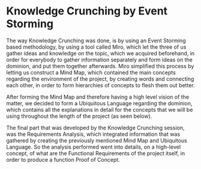  # Knowledge Crunching by Event Storming

The way Knowledge Crunching was done, is by using an Event Storming based methodology, by using a tool called Miro, which let the three of us gather ideas and knowledge on the topic, which we acquired beforehand, in order for everybody to gather information separately and form ideas on the dominion, and put them together afterwards.
Miro simplified this process by letting us construct a Mind Map, which contained the main concepts regarding the environment of the project, by creating words and connecting each other, in order to form hierarchies of concepts to flesh them out better.

After forming the Mind Map and therefore having a high level vision of the matter, we decided to form a Ubiquitous Language regarding the dominion, which contains all the explanations in detail for the concepts that we will be using throughout the length of the project (as seen below).

The final part that was developed by the Knowledge Crunching session, was the Requirements Analysis, which integrated information that was gathered by creating the previously mentioned Mind Map and Ubiquitous Language. So the analysis performed went into details, on a high-level concept, of what are the Functional Requirements of the project itself, in order to produce a function Proof of Concept.
